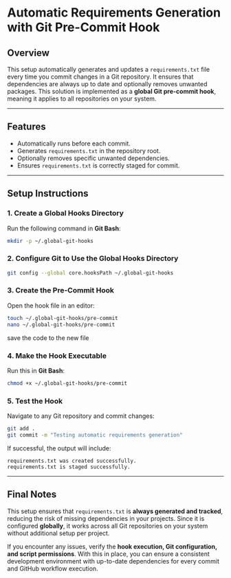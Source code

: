 # **Automatic Requirements Generation with Git Pre-Commit Hook**

## **Overview**

This setup automatically generates and updates a `requirements.txt` file every time you commit changes in a Git repository. It ensures that dependencies are always up to date and optionally removes unwanted packages. This solution is implemented as a **global Git pre-commit hook**, meaning it applies to all repositories on your system.

---

## **Features**

- Automatically runs before each commit.
- Generates `requirements.txt` in the repository root.
- Optionally removes specific unwanted dependencies.
- Ensures `requirements.txt` is correctly staged for commit.

---

## **Setup Instructions**

### **1. Create a Global Hooks Directory**

Run the following command in **Git Bash**:

```sh
mkdir -p ~/.global-git-hooks
```

### **2. Configure Git to Use the Global Hooks Directory**

```sh
git config --global core.hooksPath ~/.global-git-hooks
```

### **3. Create the Pre-Commit Hook**

Open the hook file in an editor:

```sh
touch ~/.global-git-hooks/pre-commit
nano ~/.global-git-hooks/pre-commit
```

save the code to the new file

### **4. Make the Hook Executable**

Run this in **Git Bash**:

```sh
chmod +x ~/.global-git-hooks/pre-commit
```

### **5. Test the Hook**

Navigate to any Git repository and commit changes:

```sh
git add .
git commit -m "Testing automatic requirements generation"
```

If successful, the output will include:

```
requirements.txt was created successfully.
requirements.txt is staged successfully.
```

---

## **Final Notes**

This setup ensures that `requirements.txt` is **always generated and tracked**, reducing the risk of missing dependencies in your projects. Since it is configured **globally**, it works across all Git repositories on your system without additional setup per project.

If you encounter any issues, verify the **hook execution, Git configuration, and script permissions**. With this in place, you can ensure a consistent development environment with up-to-date dependencies for every commit and GitHub workflow execution.

